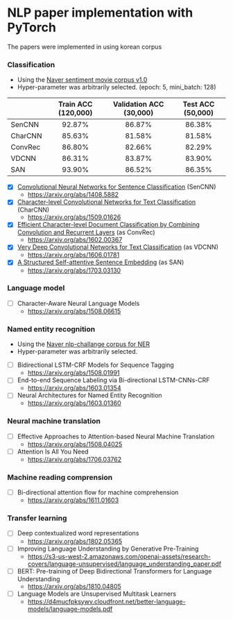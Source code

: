 # NLP paper implementation with PyTorch
The papers were implemented in using korean corpus 

### Classification
+ Using the [Naver sentiment movie corpus v1.0](https://github.com/e9t/nsmc)
+ Hyper-parameter was arbitrarily selected. (epoch: 5, mini_batch: 128)

|                  | Train ACC (120,000) | Validation ACC (30,000) | Test ACC (50,000) |
| :--------------- | :-------: | :------------: | :------: |
| SenCNN           |  92.87%  |     86.87%     |  86.38%  |
| CharCNN          | 85.63% | 81.58% | 81.58% |
| ConvRec          | 86.80% | 82.66% | 82.29% |
| VDCNN            | 86.31% | 83.87% | 83.90% |
| SAN | 93.90% | 86.52% | 86.35% |

* [x] [Convolutional Neural Networks for Sentence Classification](https://github.com/aisolab/nlp_implementation/tree/master/Convolutional_Neural_Networks_for_Sentence_Classification) (SenCNN)
  + https://arxiv.org/abs/1408.5882
* [x] [Character-level Convolutional Networks for Text Classification](https://github.com/aisolab/nlp_implementation/tree/master/Character-level_Convolutional_Networks_for_Text_Classification) (CharCNN)
  + https://arxiv.org/abs/1509.01626
* [x] [Efficient Character-level Document Classification by Combining Convolution and Recurrent Layers](https://github.com/aisolab/nlp_implementation/tree/master/Efficient_Character-level_Document_Classification_by_Combining_Convolution_and_Recurrent_Layers) (as ConvRec)
  + https://arxiv.org/abs/1602.00367
* [x] [Very Deep Convolutional Networks for Text Classification](https://github.com/aisolab/nlp_implementation/tree/master/Very_Deep_Convolutional_Networks_for_Text_Classification) (as VDCNN)
  + https://arxiv.org/abs/1606.01781
* [x] [A Structured Self-attentive Sentence Embedding](https://github.com/aisolab/nlp_implementation/tree/master/A_Structured_Self-attentive_Sentence_Embedding) (as SAN)
  + https://arxiv.org/abs/1703.03130


### Language model
* [ ] Character-Aware Neural Language Models
  + https://arxiv.org/abs/1508.06615


### Named entity recognition
+ Using the [Naver nlp-challange corpus for NER](https://github.com/naver/nlp-challenge/tree/master/missions/ner)
+ Hyper-parameter was arbitrarily selected.
* [ ] Bidirectional LSTM-CRF Models for Sequence Tagging
	+ https://arxiv.org/abs/1508.01991
* [ ] End-to-end Sequence Labeling via Bi-directional LSTM-CNNs-CRF
	+ https://arxiv.org/abs/1603.01354
* [ ] Neural Architectures for Named Entity Recognition
	+ https://arxiv.org/abs/1603.01360


### Neural machine translation
* [ ] Effective Approaches to Attention-based Neural Machine Translation
	+ https://arxiv.org/abs/1508.04025
* [ ] Attention Is All You Need
	+ https://arxiv.org/abs/1706.03762


### Machine reading comprension
* [ ] Bi-directional attention flow for machine comprehension
	+ https://arxiv.org/abs/1611.01603

### Transfer learning
* [ ] Deep contextualized word representations
	+ https://arxiv.org/abs/1802.05365
* [ ] Improving Language Understanding by Generative Pre-Training
	+ https://s3-us-west-2.amazonaws.com/openai-assets/research-covers/language-unsupervised/language_understanding_paper.pdf
* [ ] BERT: Pre-training of Deep Bidirectional Transformers for Language Understanding
	+ https://arxiv.org/abs/1810.04805
* [ ] Language Models are Unsupervised Multitask Learners
	+ https://d4mucfpksywv.cloudfront.net/better-language-models/language-models.pdf

